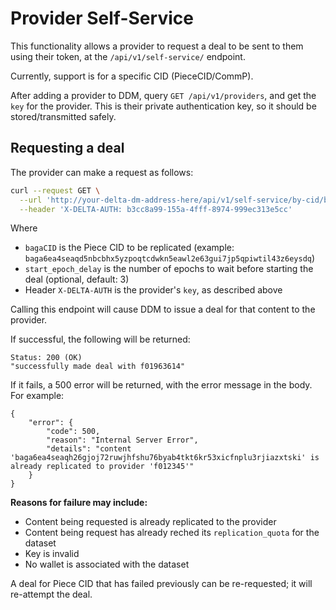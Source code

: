 # Provider Self-Service

This functionality allows a provider to request a deal to be sent to them using their token, at the `/api/v1/self-service/` endpoint. 

Currently, support is for a specific CID (PieceCID/CommP). 

After adding a provider to DDM, query `GET /api/v1/providers`, and get the `key` for the provider. This is their private authentication key, so it should be stored/transmitted safely. 

## Requesting a deal
The provider can make a request as follows:

```bash
curl --request GET \
  --url 'http://your-delta-dm-address-here/api/v1/self-service/by-cid/bagaCID?start_epoch_delay=3' \
  --header 'X-DELTA-AUTH: b3cc8a99-155a-4fff-8974-999ec313e5cc'
```

Where
- `bagaCID` is the Piece CID to be replicated (example: `baga6ea4seaqd5nbcbhx5yzpoqtcdwkn5eawl2e63gui7jp5qpiwtil43z6eysdq`)
- `start_epoch_delay` is the number of epochs to wait before starting the deal (optional, default: 3)
- Header `X-DELTA-AUTH` is the provider's `key`, as described above


Calling this endpoint will cause DDM to issue a deal for that content to the provider.

If  successful, the following will be returned:

```
Status: 200 (OK)
"successfully made deal with f01963614"
```

If it fails, a 500 error will be returned, with the error message in the body. For example:

```
{
	"error": {
		"code": 500,
		"reason": "Internal Server Error",
		"details": "content 'baga6ea4seaqh26gjoj72ruwjhfshu76byab4tkt6kr53xicfnplu3rjiazxtski' is already replicated to provider 'f012345'"
	}
}
```

**Reasons for failure may include:**
- Content being requested is already replicated to the provider
- Content being request has already reched its `replication_quota` for the dataset
- Key is invalid
- No wallet is associated with the dataset


A deal for Piece CID that has failed previously can be re-requested; it will re-attempt the deal.